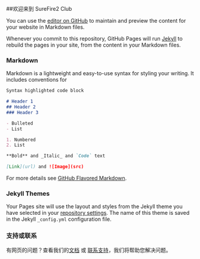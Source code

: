 ##欢迎来到 SureFire2 Club

You can use the [editor on GitHub](https://github.com/SureFire2/Club/edit/master/README.md) to maintain and preview the content for your website in Markdown files.

Whenever you commit to this repository, GitHub Pages will run [Jekyll](https://jekyllrb.com/) to rebuild the pages in your site, from the content in your Markdown files.

### Markdown

Markdown is a lightweight and easy-to-use syntax for styling your writing. It includes conventions for

```markdown
Syntax highlighted code block

# Header 1
## Header 2
### Header 3

- Bulleted
- List

1. Numbered
2. List

**Bold** and _Italic_ and `Code` text

[Link](url) and ![Image](src)
```

For more details see [GitHub Flavored Markdown](https://guides.github.com/features/mastering-markdown/).

### Jekyll Themes

Your Pages site will use the layout and styles from the Jekyll theme you have selected in your [repository settings](https://github.com/SureFire2/Club/settings). The name of this theme is saved in the Jekyll `_config.yml` configuration file.

### 支持或联系

有网页的问题？查看我们的[文档](https://help.github.com/categories/github-pages-basics/) 或 [联系支持](http://wpa.qq.com/msgrd?v=3&uin=1607766415&site=qq&menu=yes)，我们将帮助您解决问题。
